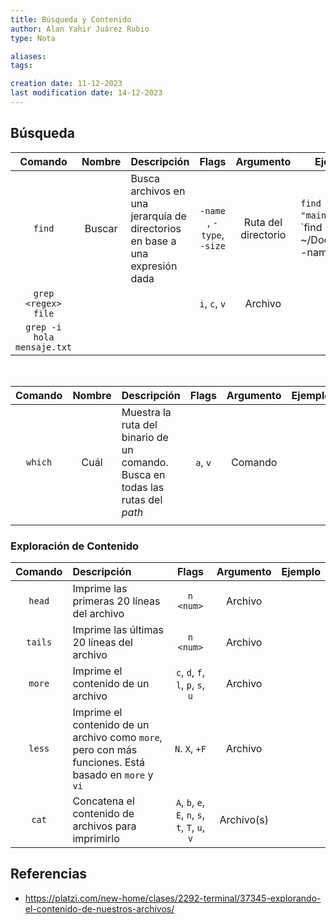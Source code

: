 ```yaml
---
title: Búsqueda y Contenido
author: Alan Yahir Juárez Rubio
type: Nota

aliases:
tags:

creation date: 11-12-2023
last modification date: 14-12-2023
---
```


## Búsqueda

|          Comando           | Nombre | Descripción                                                                 |           Flags            |      Argumento      | Ejemplo            |
|:--------------------------:|:------:|:--------------------------------------------------------------------------- |:--------------------------:|:-------------------:| ------------------ |
|           `find`           | Buscar | Busca archivos en una jerarquía de directorios en base a una expresión dada | `-name `, `-type`, `-size` | Ruta del directorio | `find ./ -name "main.cpp"`, `find ~/Documents/ -name "" |
|    `grep <regex> file`     |        |                                                                             |       `i`, `c`, `v`        |       Archivo       |                    |
| `grep -i hola mensaje.txt` |        |                                                                             |                            |                     |                    |

<br>

| Comando | Nombre | Descripción                                                                    |  Flags   | Argumento | Ejemplo |
|:-------:|:------:|:------------------------------------------------------------------------------ |:--------:|:---------:| ------- |
| `which` |  Cuál  | Muestra la ruta del binario de un comando. Busca en todas las rutas del _path_ | `a`, `v` |  Comando  |         |
|         |        |                                                                                |          |           |         |

### Exploración de Contenido

| Comando | Descripción                                                                                          |                      Flags                       | Argumento  | Ejemplo |
|:-------:|:---------------------------------------------------------------------------------------------------- |:------------------------------------------------:|:----------:| ------- |
| `head`  | Imprime las primeras 20 líneas del archivo                                                           |                    `n <num>`                     |  Archivo   |         |
| `tails` | Imprime las últimas 20 líneas del archivo                                                            |                    `n <num>`                     |  Archivo   |         |
| `more`  | Imprime el contenido de un archivo                                                                   |        `c`, `d`, `f`, `l`, `p`, `s`, `u`         |  Archivo   |         |
| `less`  | Imprime el contenido de un archivo como `more`, pero con más funciones. Está basado en `more` y `vi` |                  `N`. `X`, `+F`                  |  Archivo   |         |
|  `cat`  | Concatena el contenido de archivos para imprimirlo                                                   | `A`, `b`, `e`, `E`, `n`, `s`, `t`, `T`, `u`, `v` | Archivo(s) |         |

<div style="page-break-after: always;"></div>

## Referencias

- https://platzi.com/new-home/clases/2292-terminal/37345-explorando-el-contenido-de-nuestros-archivos/